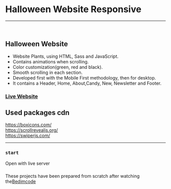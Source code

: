 # Halloween Website Responsive

<hr/>
<br>

## Halloween Website

- Website Plants, using HTML, Sass and JavaScript.
- Contains animations when scrolling.
- Color customization(green, red and black).
- Smooth scrolling in each section.
- Developed first with the Mobile First methodology, then for desktop.
- It contains a Header, Home, About,Candy, New, Newsletter and Footer.

### [Live Website](https://plants-theme-rs.netlify.app/)

## Used packages cdn

https://boxicons.com/ <br>
https://scrollrevealjs.org/ <br>
https://swiperjs.com/ <br>

<hr/>

### `start`

Open with live server

#####

These projects have been prepared from scratch after watching the[Bedimcode](https://www.youtube.com/c/Bedimcode)
